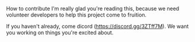 How to contribute
I'm really glad you're reading this, because we need volunteer developers to help this project come to fruition.

If you haven't already, come dicord (https://discord.gg/3ZTff7M). We want you working on things you're excited about.
